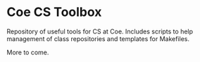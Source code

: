 # Coe CS Toolbox

Repository of useful tools for CS at Coe.  Includes scripts
to help management of class repositories and templates for Makefiles.

More to come.


